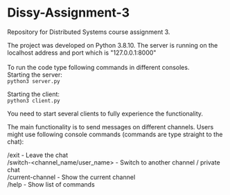 # Dissy-Assignment-3
Repository for Distributed Systems course assignment 3.

The project was developed on Python 3.8.10. The server is running on the localhost address and port which is "127.0.0.1:8000"
<br>
<br>
To run the code type following commands in different consoles.
<br>
Starting the server:<br>
```python3 server.py```

Starting the client:<br>
```python3 client.py```


You need to start several clients to fully experience the functionality.

The main functionality is to send messages on different channels. Users might use following console commands (commands are type straight to the chat):

/exit - Leave the chat <br>
/switch-<channel_name/user_name> - Switch to another channel / private chat <br>
/current-channel - Show the current channel <br>
/help - Show list of commands